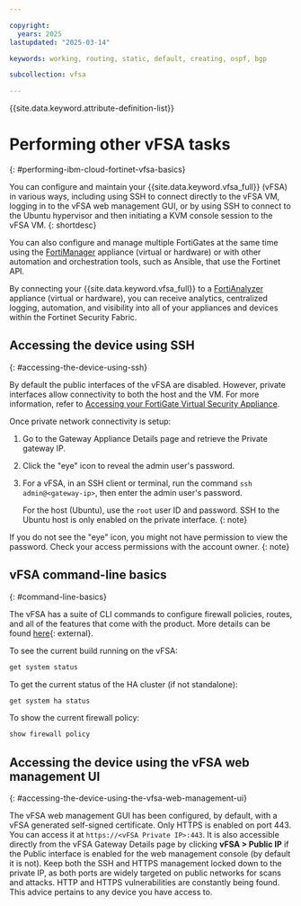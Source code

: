 ```yaml
---

copyright:
  years: 2025
lastupdated: "2025-03-14"

keywords: working, routing, static, default, creating, ospf, bgp

subcollection: vfsa

---
```


{{site.data.keyword.attribute-definition-list}}

# Performing other vFSA tasks
{: #performing-ibm-cloud-fortinet-vfsa-basics}

You can configure and maintain your {{site.data.keyword.vfsa_full}} (vFSA) in various ways, including using SSH to connect directly to the vFSA VM, logging in to the vFSA web management GUI, or by using SSH to connect to the Ubuntu hypervisor and then initiating a KVM console session to the vFSA VM. 
{: shortdesc}

You can also configure and manage multiple FortiGates at the same time using the [FortiManager](https://www.fortinet.com/products/management/fortimanager) appliance (virtual or hardware) or with other automation and orchestration tools, such as Ansible, that use the Fortinet API.

By connecting your {{site.data.keyword.vfsa_full}} to a [FortiAnalyzer](https://www.fortinet.com/products/management/fortianalyzer) appliance (virtual or hardware), you can receive analytics, centralized logging, automation, and visibility into all of your appliances and devices within the Fortinet Security Fabric.

## Accessing the device using SSH
{: #accessing-the-device-using-ssh}

By default the public interfaces of the vFSA are disabled. However, private interfaces allow connectivity to both the host and the VM. For more information, refer to [Accessing your FortiGate Virtual Security Appliance](/docs/vfsa?topic=vfsa-vfsa-accessing).

Once private network connectivity is setup:

1. Go to the Gateway Appliance Details page and retrieve the Private gateway IP.

1. Click the "eye" icon to reveal the admin user's password.

1. For a vFSA, in an SSH client or terminal, run the command `ssh admin@<gateway-ip>`, then enter the admin user's password.

   For the host (Ubuntu), use the `root` user ID and password. SSH to the Ubuntu host is only enabled on the private interface.
   {: note}

If you do not see the "eye" icon, you might not have permission to view the password. Check your access permissions with the account owner.
{: note}

## vFSA command-line basics
{: #command-line-basics}

The vFSA has a suite of CLI commands to configure firewall policies, routes, and all of the features that come with the product. More details can be found [here](https://docs.fortinet.com/document/FortiGate/7.4.1/administration-guide/896276/cli-basics){: external}.

To see the current build running on the vFSA:

```sh
get system status
```

To get the current status of the HA cluster (if not standalone):

```sh
get system ha status
```

To show the current firewall policy:

```sh
show firewall policy
```

## Accessing the device using the vFSA web management UI
{: #accessing-the-device-using-the-vfsa-web-management-ui}

The vFSA web management GUI has been configured, by default, with a vFSA generated self-signed certificate. Only HTTPS is enabled on port 443. You can access it at `https://<vFSA Private IP>:443`. It is also accessible directly from the vFSA Gateway Details page by clicking **vFSA > Public IP** if the Public interface is enabled for the web management console (by default it is not). Keep both the SSH and HTTPS management locked down to the private IP, as both ports are widely targeted on public networks for scans and attacks. HTTP and HTTPS vulnerabilities are constantly being found. This advice pertains to any device you have access to.
